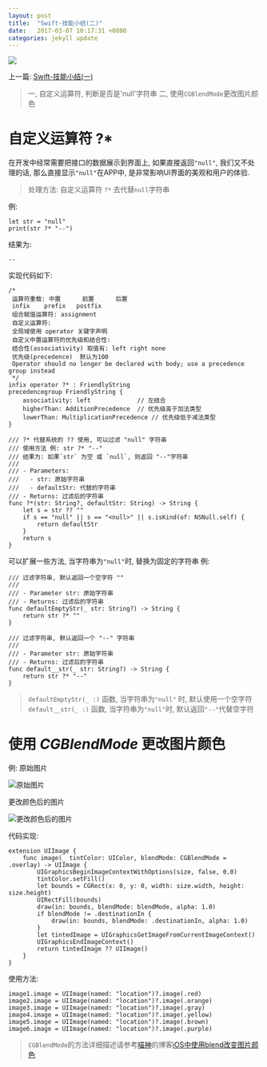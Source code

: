```yaml
---
layout: post
title:  "Swift-技能小结(二)"
date:   2017-03-07 10:17:31 +0800
categories: jekyll update
---
```

![](http://upload-images.jianshu.io/upload_images/3538284-bc4c89ddbac7a99a.jpg?imageMogr2/auto-orient/strip%7CimageView2/2/w/1240)

上一篇: [Swift-技能小结(一)](http://www.jianshu.com/p/e52ac996055a)

> 一, 自定义运算符, 判断是否是'null'字符串
   二, 使用`CGBlendMode`更改图片颜色

# 自定义运算符 ?*
在开发中经常需要把接口的数据展示到界面上, 如果直接返回`"null"`, 我们又不处理的话, 那么直接显示`"null"`在APP中, 是非常影响UI界面的美观和用户的体验.

> 处理方法: 自定义运算符 `?*` 去代替`null`字符串

例:
```
let str = "null"
print(str ?* "--")
```
结果为: 
```
--
```
实现代码如下:
```
/*
 运算符重载: 中置      前置      后置
 infix    prefix   postfix
 组合赋值运算符: assignment
 自定义运算符:
 全局域使用 operator 关键字声明
 自定义中置运算符的优先级和结合性:
 结合性(associativity) 取值有: left right none
 优先级(precedence)  默认为100
 Operator should no longer be declared with body; use a precedence group instead
 */
infix operator ?* : FriendlyString
precedencegroup FriendlyString {
    associativity: left             // 左结合
    higherThan: AdditionPrecedence  // 优先级高于加法类型
    lowerThan: MultiplicationPrecedence // 优先级低于减法类型
}

/// ?* 代替系统的 ?? 使用, 可以过滤 "null" 字符串
/// 使用方法 例: str ?* "--"
/// 结果为: 如果`str` 为空 或 `null`, 则返回 "--"字符串
///
/// - Parameters:
///   - str: 原始字符串
///   - defaultStr: 代替的字符串
/// - Returns: 过滤后的字符串
func ?*(str: String?, defaultStr: String) -> String {
    let s = str ?? ""
    if s == "null" || s == "<null>" || s.isKind(of: NSNull.self) {
        return defaultStr
    }
    return s
}
```

可以扩展一些方法, 当字符串为`"null"`时, 替换为固定的字符串
例:
```
/// 过滤字符串, 默认返回一个空字符 ""
///
/// - Parameter str: 原始字符串
/// - Returns: 过滤后的字符串
func defaultEmptyStr(_ str: String?) -> String {
    return str ?* ""
}

/// 过滤字符串, 默认返回一个 "--" 字符串
///
/// - Parameter str: 原始字符串
/// - Returns: 过滤后的字符串
func default__str(_ str: String?) -> String {
    return str ?* "--"
}
```

> `defaultEmptyStr(_ :)` 函数, 当字符串为`"null"` 时, 默认使用一个空字符
   `default__str(_ :)` 函数, 当字符串为`"null"`时, 默认返回`"--"`代替空字符

# 使用 ***CGBlendMode*** 更改图片颜色
例: 原始图片

![原始图片](http://upload-images.jianshu.io/upload_images/3538284-815f48201ea31e97.png?imageMogr2/auto-orient/strip%7CimageView2/2/w/1240)

更改颜色后的图片

![更改颜色后的图片](http://upload-images.jianshu.io/upload_images/3538284-b56d973687b8de20.png?imageMogr2/auto-orient/strip%7CimageView2/2/w/1240)

代码实现:
```
extension UIImage {
    func image(_ tintColor: UIColor, blendMode: CGBlendMode = .overlay) -> UIImage {
        UIGraphicsBeginImageContextWithOptions(size, false, 0.0)
        tintColor.setFill()
        let bounds = CGRect(x: 0, y: 0, width: size.width, height: size.height)
        UIRectFill(bounds)
        draw(in: bounds, blendMode: blendMode, alpha: 1.0)
        if blendMode != .destinationIn {
            draw(in: bounds, blendMode: .destinationIn, alpha: 1.0)
        }
        let tintedImage = UIGraphicsGetImageFromCurrentImageContext()
        UIGraphicsEndImageContext()
        return tintedImage ?? UIImage()
    }
}
```
使用方法:
```
image1.image = UIImage(named: "location")?.image(.red)
image2.image = UIImage(named: "location")?.image(.orange)
image3.image = UIImage(named: "location")?.image(.gray)
image4.image = UIImage(named: "location")?.image(.yellow)
image5.image = UIImage(named: "location")?.image(.brown)
image6.image = UIImage(named: "location")?.image(.purple)
```
> `CGBlendMode`的方法详细描述请参考[喵神](https://onevcat.com/#blog)的博客[iOS中使用blend改变图片颜色](https://onevcat.com/2013/04/using-blending-in-ios/)

[jekyll-docs]: https://jekyllrb.com/docs/home
[jekyll-gh]:   https://github.com/jekyll/jekyll
[jekyll-talk]: https://talk.jekyllrb.com/


